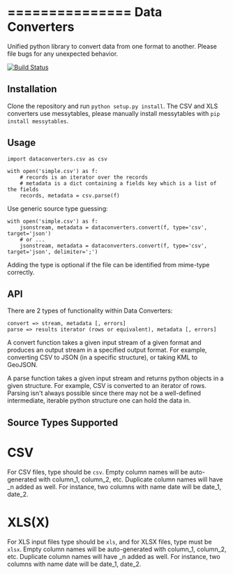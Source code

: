 ===============
Data Converters
===============

Unified python library to convert data from one format to another. Please file bugs for any unexpected behavior.

[![Build
Status](https://travis-ci.org/okfn/data-converters.png?branch=master)](https://travis-ci.org/okfn/data-converters)

Installation
------------

Clone the repository and run `python setup.py install`. The CSV and XLS converters use messytables, please manually install messytables with `pip install messytables`.

Usage
-----

    import dataconverters.csv as csv

    with open('simple.csv') as f:
        # records is an iterator over the records
        # metadata is a dict containing a fields key which is a list of the fields
        records, metadata = csv.parse(f)

Use generic source type guessing:

    with open('simple.csv') as f:
        jsonstream, metadata = dataconverters.convert(f, type='csv', target='json')
        # or ...
        jsonstream, metadata = dataconverters.convert(f, type='csv', target='json', delimiter=';')

Adding the type is optional if the file can be identified from mime-type correctly.

API
---

There are 2 types of functionality within Data Converters:

    convert => stream, metadata [, errors]
    parse => results iterator (rows or equivalent), metadata [, errors]

A convert function takes a given input stream of a given format and produces an output stream in a specified output format. For example, converting CSV to JSON (in a specific structure), or taking KML to GeoJSON.

A parse function takes a given input stream and returns python objects in a given structure. For example, CSV is converted to an iterator of rows. Parsing isn't always possible since there may not be a well-defined intermediate, iterable python structure one can hold the data in.

Source Types Supported
----------------------

CSV
===

For CSV files, type should be `csv`. Empty column names will be auto-generated with column_1, column_2, etc. Duplicate column names will have _n added as well. For instance, two columns with name date will be date_1, date_2.


XLS(X)
======

For XLS input files type should be `xls`, and for XLSX files, type must be `xlsx`. Empty column names will be auto-generated with column_1, column_2, etc. Duplicate column names will have _n added as well. For instance, two columns with name date will be date_1, date_2.

